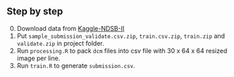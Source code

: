 ## Step by step

0. Download data from [Kaggle-NDSB-II](https://www.kaggle.com/c/second-annual-data-science-bowl/data)
1. Put `sample_submission_validate.csv.zip`, `train.csv.zip`, `train.zip` and `validate.zip` in project folder.
2. Run `processing.R` to pack `dcm` files into csv file with 30 x 64 x 64 resized image per line.
3. Run `train.R` to generate `submission.csv`.
